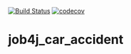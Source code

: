 [![Build Status](https://travis-ci.com/vovkalexander/job4j_car_accident.svg?branch=master)](https://travis-ci.com/vovkalexander/job4j_car_accident)
[![codecov](https://codecov.io/gh/vovkalexander/job4j_car_accident/branch/master/graph/badge.svg?token=kHUmgIs6CL)](https://codecov.io/gh/vovkalexander/job4j_car_accident)


# job4j_car_accident